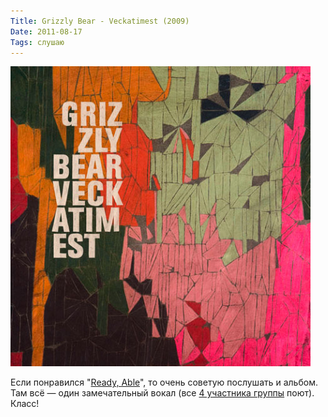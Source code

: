 ```yaml
---
Title: Grizzly Bear - Veckatimest (2009)
Date: 2011-08-17
Tags: слушаю
---
```


![veckatimest.jpg](images/veckatimest.jpg)

Если понравился "[Ready, Able](http://spleaner.appspot.com/note/grizzly-bear-ready-able)", то очень советую послушать и альбом. Там всё — один замечательный вокал (все [4 участника группы](http://en.wikipedia.org/wiki/Grizzly_Bear_(band)) поют). Класс!